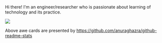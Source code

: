Hi there!
I'm an engineer/researcher who is passionate about learning of technology and its practice.  
  
![](https://github-readme-stats.vercel.app/api/top-langs/?username=otokunaga2&layout=compact)

Above awe cards are presented by https://github.com/anuraghazra/github-readme-stats

